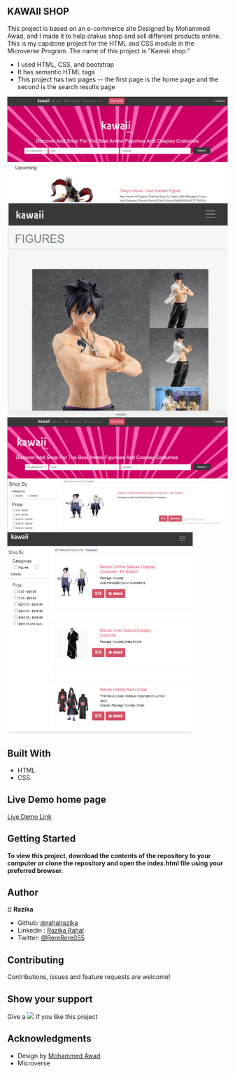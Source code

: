 ## KAWAII SHOP

This project is based on an e-commerce site Designed by Mohammed Awad, and I made it to help otakus shop and sell different products online. This is my capstone project for the HTML and CSS module in the Microverse Program. The name of this project is "Kawaii shop."

- I used HTML, CSS, and bootstrap
- It has semantic HTML tags
- This project has two pages -- the first page is the home page and the second is the search results page

![screenshot](img/screenshot/screenshot.PNG)
![screenshot](img/screenshot/h-mobile.PNG)
![screenshot](img/screenshot/search.PNG)
![screenshot](img/screenshot/smobile.PNG)

## Built With

- HTML
- CSS

## Live Demo home page

[Live Demo Link](https://rawcdn.githack.com/rahalrazika/online-shop/53e18ccb4df4c1399764fd16edf60d3b355ac6e8/index.html)

## Getting Started

**To view this project, download the contents of the repository to your computer or clone the repository and open the index.html file using your preferred browser.**

## Author

¤ **Razika**

- Github: [@rahalrazika](https://github.com/rahalrazika)
- Linkedin : [Razika Rahal](https://www.linkedin.com/in/razika-rahal-85539bbb/)
- Twitter: [@RereRere055](https://twitter.com/RereRere055)

## Contributing

Contributions, issues and feature requests are welcome!

## Show your support

Give a ![](https://github.githubassets.com/images/icons/emoji/unicode/2b50.png) if you like this project

## Acknowledgments

- Design by [Mohammed Awad](https://www.behance.net/M_Awad)
- Microverse
